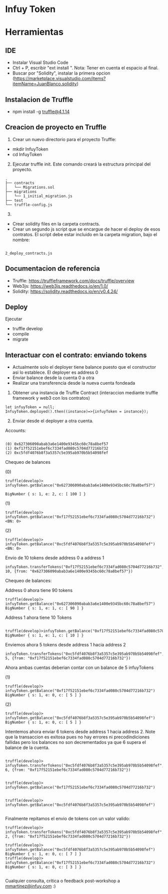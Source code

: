 # Infuy Token




# Herramientas

## IDE

- Instalar Visual Studio Code
- Ctrl + P, escribir  "ext install ". Nota: Tener en cuenta el espacio al final.
- Buscar por "Solidity", instalar la primera opcion (https://marketplace.visualstudio.com/items?itemName=JuanBlanco.solidity)

## Instalacion de Truffle

- npm install -g truffle@4.1.14

## Creacion de proyecto en Truffle

1. Crear un nuevo directorio para el proyecto Truffle: 

- mkdir InfuyToken
- cd InfuyToken
 

2. Ejecutar truffle init. Este comando creará la estructura principal del proyecto.  

```
.
├── contracts
│   └── Migrations.sol
├── migrations
│   └── 1_initial_migration.js
├── test
└── truffle-config.js
```
3. 

- Crear solidity files en la carpeta contracts. 
- Crear un segundo js script que se encargue de hacer el deploy de esos contratos. El script debe estar incluido en la carpeta migration, bajo el nombre:
```

2_deploy_contracts.js
```

## Documentacion de referencia

- Truffle: https://truffleframework.com/docs/truffle/overview
- Web3js: https://web3js.readthedocs.io/en/1.0/
- Solidity: https://solidity.readthedocs.io/en/v0.4.24/


## Deploy  

Ejecutar

- truffle develop 
- compile
- migrate 


## Interactuar con el contrato: enviando tokens

- Actualmente solo el deployer tiene balance puesto que el constructor asi lo establece. El deployer es  address 0
- Enviar balance desde la cuenta 0 a otra
- Realizar una transferencia desde la nueva cuenta fondeada

1. Obtener una instancia de Truffle Contract (interaccion mediante truffle framework y web3 con los contratos)
```
let infuyToken = null;
InfuyToken.deployed().then((instance)=>{infuyToken = instance});
```
2. Enviar desde el deployer a otra cuenta. 

Accounts: 
```

(0) 0x627306090abab3a6e1400e9345bc60c78a8bef57
(1) 0xf17f52151ebef6c7334fad080c5704d77216b732
(2) 0xc5fdf4076b8f3a5357c5e395ab970b5b54098fef
```

Chequeo de balances

(0)
```
truffle(develop)> infuyToken.getBalance("0x627306090abab3a6e1400e9345bc60c78a8bef57")

BigNumber { s: 1, e: 2, c: [ 100 ] }

```


(1)
```
truffle(develop)> infuyToken.getBalance("0xf17f52151ebef6c7334fad080c5704d77216b732")
<BN: 0>
```
(2)
```
truffle(develop)> infuyToken.getBalance("0xc5fdf4076b8f3a5357c5e395ab970b5b54098fef")
<BN: 0>
```

Envio de 10 tokens desde address 0 a address 1
```
infuyToken.transferTokens("0xf17f52151ebef6c7334fad080c5704d77216b732", 10, {from: "0x627306090abab3a6e1400e9345bc60c78a8bef57"})
```

Chequeo de balances:


Address 0 ahora tiene 90 tokens
```
truffle(develop)> infuyToken.getBalance("0x627306090abab3a6e1400e9345bc60c78a8bef57")
BigNumber { s: 1, e: 1, c: [ 90 ] }

```

Address 1 ahora tiene 10 Tokens 
```

truffle(develop)>infuyToken.getBalance("0xf17f52151ebef6c7334fad080c5704d77216b732")
BigNumber { s: 1, e: 1, c: [ 10 ] }

```

Enviemos ahora 5 tokens desde address 1 hacia address 2
```
infuyToken.transferTokens("0xc5fdf4076b8f3a5357c5e395ab970b5b54098fef", 5, {from: "0xf17f52151ebef6c7334fad080c5704d77216b732"})

```

Ahora ambas cuentas deberian contar con  un balance de 5 infuyTokens 

(1)
```
truffle(develop)> infuyToken.getBalance("0xf17f52151ebef6c7334fad080c5704d77216b732")
BigNumber { s: 1, e: 0, c: [ 5 ] }

```
(2)
```
truffle(develop)> infuyToken.getBalance("0xc5fdf4076b8f3a5357c5e395ab970b5b54098fef")
BigNumber { s: 1, e: 0, c: [ 5 ] }

```

Intentemos ahora enviar 6 tokens desde address 1 hacia address 2. Note que la transaccion es exitosa pues no hay errores ni precodindiciones fallidas pero los balances no son decrementados ya que 6 supera el balance de la cuenta.

```

truffle(develop)> infuyToken.transferTokens("0xc5fdf4076b8f3a5357c5e395ab970b5b54098fef", 6, {from: "0xf17f52151ebef6c7334fad080c5704d77216b732"})

  
truffle(develop)> infuyToken.getBalance("0xf17f52151ebef6c7334fad080c5704d77216b732")


truffle(develop)> infuyToken.getBalance("0xc5fdf4076b8f3a5357c5e395ab970b5b54098fef")


```

Finalmente repitamos el envio de tokens con un valor valido: 

```
truffle(develop)> infuyToken.transferTokens("0xc5fdf4076b8f3a5357c5e395ab970b5b54098fef", 2, {from: "0xf17f52151ebef6c7334fad080c5704d77216b732"})

truffle(develop)> infuyToken.getBalance("0xc5fdf4076b8f3a5357c5e395ab970b5b54098fef")
BigNumber { s: 1, e: 0, c: [ 7 ] }
truffle(develop)> infuyToken.getBalance("0xf17f52151ebef6c7334fad080c5704d77216b732")
BigNumber { s: 1, e: 0, c: [ 3 ] }


```

Cualquier consulta, crítica o feedback post-workshop a mmartinez@infuy.com :)
